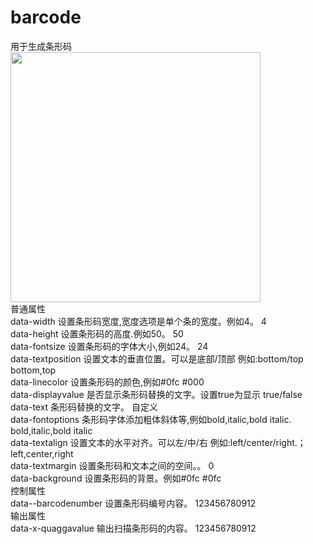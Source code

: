 # barcode
用于生成条形码<br>
<img src="http://www.wware.org/img/tiaoxingma.png?_9bed" width="400px"><br>
普通属性<br>
data-width	设置条形码宽度,宽度选项是单个条的宽度。例如4。	4<br>
data-height	设置条形码的高度.例如50。	50<br>
data-fontsize	设置条形码的字体大小,例如24。	24<br>
data-textposition	设置文本的垂直位置。可以是底部/顶部 例如:bottom/top	bottom,top<br>
data-linecolor	设置条形码的颜色,例如#0fc	#000<br>
data-displayvalue	是否显示条形码替换的文字。设置true为显示	true/false<br>
data-text	条形码替换的文字。	自定义<br>
data-fontoptions	条形码字体添加粗体斜体等,例如bold,italic,bold italic.	bold,italic,bold italic<br>
data-textalign	设置文本的水平对齐。可以左/中/右 例如:left/center/right.；	left,center,right<br>
data-textmargin	设置条形码和文本之间的空间。。	0<br>
data-background	设置条形码的背景。例如#0fc	#0fc<br>
控制属性<br>
data--barcodenumber	设置条形码编号内容。	123456780912<br>
输出属性<br>
data-x-quaggavalue	输出扫描条形码的内容。	123456780912<br>
